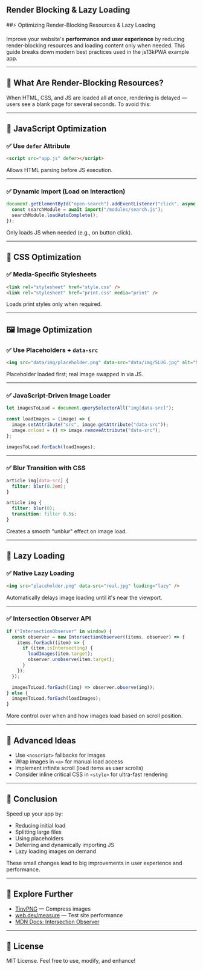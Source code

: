 ## Render Blocking & Lazy Loading 


##⚡ Optimizing Render-Blocking Resources & Lazy Loading

Improve your website's **performance and user experience** by reducing render-blocking resources and loading content only when needed. This guide breaks down modern best practices used in the js13kPWA example app.

---

## 🚫 What Are Render-Blocking Resources?

When HTML, CSS, and JS are loaded all at once, rendering is delayed — users see a blank page for several seconds. To avoid this:

---

## 🧩 JavaScript Optimization

### ✅ Use `defer` Attribute

```html
<script src="app.js" defer></script>
```

Allows HTML parsing before JS execution.

---

### ✅ Dynamic Import (Load on Interaction)

```js
document.getElementById("open-search").addEventListener("click", async () => {
  const searchModule = await import("/modules/search.js");
  searchModule.loadAutoComplete();
});
```

Only loads JS when needed (e.g., on button click).

---

## 🎨 CSS Optimization

### ✅ Media-Specific Stylesheets

```html
<link rel="stylesheet" href="style.css" />
<link rel="stylesheet" href="print.css" media="print" />
```

Loads print styles only when required.

---

## 🖼️ Image Optimization

### ✅ Use Placeholders + `data-src`

```html
<img src="data/img/placeholder.png" data-src="data/img/SLUG.jpg" alt="NAME" />
```

Placeholder loaded first; real image swapped in via JS.

---

### ✅ JavaScript-Driven Image Loader

```js
let imagesToLoad = document.querySelectorAll("img[data-src]");

const loadImages = (image) => {
  image.setAttribute("src", image.getAttribute("data-src"));
  image.onload = () => image.removeAttribute("data-src");
};

imagesToLoad.forEach(loadImages);
```

---

### ✅ Blur Transition with CSS

```css
article img[data-src] {
  filter: blur(0.2em);
}

article img {
  filter: blur(0);
  transition: filter 0.5s;
}
```

Creates a smooth "unblur" effect on image load.

---

## 🐌 Lazy Loading

### ✅ Native Lazy Loading

```html
<img src="placeholder.png" data-src="real.jpg" loading="lazy" />
```

Automatically delays image loading until it's near the viewport.

---

### ✅ Intersection Observer API

```js
if ("IntersectionObserver" in window) {
  const observer = new IntersectionObserver((items, observer) => {
    items.forEach((item) => {
      if (item.isIntersecting) {
        loadImages(item.target);
        observer.unobserve(item.target);
      }
    });
  });

  imagesToLoad.forEach((img) => observer.observe(img));
} else {
  imagesToLoad.forEach(loadImages);
}
```

More control over when and how images load based on scroll position.

---

## 🚀 Advanced Ideas

- Use `<noscript>` fallbacks for images
- Wrap images in `<a>` for manual load access
- Implement infinite scroll (load items as user scrolls)
- Consider inline critical CSS in `<style>` for ultra-fast rendering

---

## 🧠 Conclusion

Speed up your app by:

- Reducing initial load
- Splitting large files
- Using placeholders
- Deferring and dynamically importing JS
- Lazy loading images on demand

These small changes lead to big improvements in user experience and performance.

---

## 🧪 Explore Further

- [TinyPNG](https://tinypng.com) — Compress images
- [web.dev/measure](https://web.dev/measure) — Test site performance
- [MDN Docs: Intersection Observer](https://developer.mozilla.org/en-US/docs/Web/API/Intersection_Observer_API)

---

## 📝 License

MIT License. Feel free to use, modify, and enhance!
